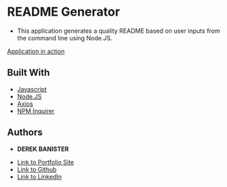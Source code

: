 # README Generator

* This application generates a quality README based on user inputs from the command line using Node.JS.

[Application in action](https://www.youtube.com/watch?v=fr3YWcSih8w)

## Built With


* [Javascript](https://www.javascript.com/)
* [Node.JS](https://nodejs.org/en/)
* [Axios](https://axios-http.com/docs/intro)
* [NPM Inquirer](https://www.npmjs.com/package/inquirer)


## Authors

* **DEREK BANISTER** 

- [Link to Portfolio Site](https://derekbanister.github.io/First-Portfolio/)
- [Link to Github](https://github.com/DerekBanister)
- [Link to LinkedIn](https://www.linkedin.com/in/derek-banister/)